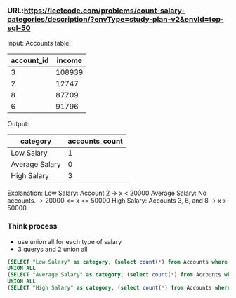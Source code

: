 ### URL:https://leetcode.com/problems/count-salary-categories/description/?envType=study-plan-v2&envId=top-sql-50

Input:
Accounts table:

| account_id | income |
|------------|--------|
| 3          | 108939 |
| 2          | 12747  |
| 8          | 87709  |
| 6          | 91796  |

Output:


| category       | accounts_count |
|----------------|----------------|
| Low Salary     | 1              |
| Average Salary | 0              |
| High Salary    | 3              |


Explanation:
Low Salary: Account 2 -> x < 20000
Average Salary: No accounts. ->   20000 <= x <= 50000 
High Salary: Accounts 3, 6, and 8 -> x > 50000


### Think process
- use union all for each type of salary
- 3 querys and 2 union all

```sql
(SELECT "Low Salary" as category, (select count(*) from Accounts where income < 20000) as accounts_count)
UNION ALL
(SELECT "Average Salary" as category, (select count(*) from Accounts where income >= 20000 and income <= 50000) as accounts_count)
UNION ALL
(SELECT "High Salary" as category, (select count(*) from Accounts where income > 50000) as accounts_count)


```